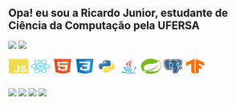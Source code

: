 ## Opa! eu sou a Ricardo Junior, estudante de Ciência da Computação pela UFERSA

<div>
  <a herf="https://github.com/RicardoJun10r"></a>
  <img height="200em" src="https://github-readme-stats.vercel.app/api?username=RicardoJun10r&show_icons=true&theme=dracula&count_private=true"></img>
  <img height="200em" src="https://github-readme-stats.vercel.app/api/top-langs/?username=RicardoJun10r&langs_count=8&theme=dracula&layout=compact"></img>
</div>

<div style="display: inline_block"><br>
  <img align="center" alt="Ricardo-Js" height="30" width="40" src="https://raw.githubusercontent.com/devicons/devicon/master/icons/javascript/javascript-plain.svg">
  <img align="center" alt="Ricardo-React" height="30" width="40" src="https://raw.githubusercontent.com/devicons/devicon/master/icons/react/react-original.svg">
  <img align="center" alt="Ricardo-HTML" height="30" width="40" src="https://raw.githubusercontent.com/devicons/devicon/master/icons/html5/html5-original.svg">
  <img align="center" alt="Ricardo-CSS" height="30" width="40" src="https://raw.githubusercontent.com/devicons/devicon/master/icons/css3/css3-original.svg">
  <img align="center" alt="Ricardo-Python" height="30" width="40" src="https://raw.githubusercontent.com/devicons/devicon/master/icons/python/python-original.svg">
  <img align="center" alt="Ricardo-java" height="30" width="40" src="https://raw.githubusercontent.com/devicons/devicon/master/icons/java/java-original.svg">
  <img align="center" alt="Ricardo-spring" height="30" width="40" src="https://raw.githubusercontent.com/devicons/devicon/master/icons/spring/spring-original.svg">
  <img align="center" alt="Ricardo-postgres" height="30" width="40" src="https://raw.githubusercontent.com/devicons/devicon/master/icons/postgresql/postgresql-original.svg">
  <img align="center" alt="Ricardo-tensorflow" height="30" width="40" src="https://raw.githubusercontent.com/devicons/devicon/master/icons/tensorflow/tensorflow-original.svg">
</div>



  ##
 
<div> 
  <a href="https://instagram.com/ricardo_jun10r" target="_blank"><img src="https://img.shields.io/badge/-Instagram-%23E4405F?style=for-the-badge&logo=instagram&logoColor=white" target="_blank"></a>
 <a href="https://discord.gg/Ricardo Júnior#4713" target="_blank"><img src="https://img.shields.io/badge/Discord-7289DA?style=for-the-badge&logo=discord&logoColor=white" target="_blank"></a> 
  <a href = "mailto:ricardojunior0110@gmail.com"><img src="https://img.shields.io/badge/-Gmail-%23333?style=for-the-badge&logo=gmail&logoColor=white" target="_blank"></a>
  <a href="https://www.linkedin.com/in/ricardo-j%C3%BAnior-016476266" target="_blank"><img src="https://img.shields.io/badge/-LinkedIn-%230077B5?style=for-the-badge&logo=linkedin&logoColor=white" target="_blank"></a> 
  
</div>
